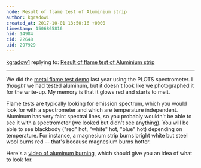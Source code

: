 ```yaml
---
node: Result of flame test of Aluminium strip
author: kgradow1
created_at: 2017-10-01 13:50:16 +0000
timestamp: 1506865816
nid: 14984
cid: 22648
uid: 297929
---
```




[kgradow1](../profile/kgradow1) replying to: [Result of flame test of Aluminium strip](../notes/Baishali/10-01-2017/result-of-flame-test-of-aluminium-strip)

----
We did the [metal flame test demo](https://publiclab.org/notes/kgradow1/10-19-2015/pyrotechnics-101-flame-testing-metal-salts) last year using the PLOTS spectrometer.  I *thought* we had tested aluminum, but it doesn't look like we photographed it for the write-up.  My memory is that it glows red and starts to melt.   

Flame tests are typically looking for emission spectrum, which you would look for with a spectrometer and which are temperature independent. Aluminum has very faint spectral lines, so you probably wouldn't be able to see it with a spectrometer  (we looked but didn't see anything).  You will be able to see blackbody ("red" hot, "white" hot, "blue" hot) depending on temperature.  For instance, a magnesium strip burns bright white but steel wool burns red -- that's because magnesium burns hotter.   

Here's a [video of aluminum burning](https://www.youtube.com/watch?v=_M0sjPg_ii0), which should give you an idea of what to look for.  


